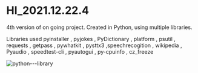 # HI_2021.12.22.4
4th version of on going project.
Created in Python, using multiple libraries.



Libraries used pyinstaller
, pyjokes
, PyDictionary
, platform
, psutil
, requests
, getpass
, pywhatkit
, pysttx3
,speechrecogition
, wikipedia
, Pyaudio
, speedtest-cli
, pyautogui
, py-cpuinfo
, cz_freeze




![python---library](https://user-images.githubusercontent.com/89126855/156157969-aa9b98b8-4c73-45f1-91d8-d4404a3f1d05.svg)

